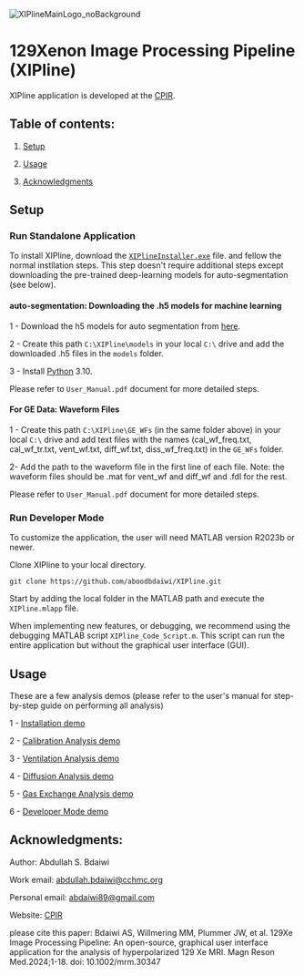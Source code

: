 ![XIPlineMainLogo_noBackground](https://github.com/aboodbdaiwi/HP129Xe_Analysis_App/assets/36932337/ee751c64-065b-4d8c-94b3-5edc89e14ac1)

# 129Xenon Image Processing Pipeline (XIPline)

XIPline application is developed at the [CPIR](https://www.cincinnatichildrens.org/research/divisions/c/cpir). 

## Table of contents:

1. [Setup](#setup)

2. [Usage](#Usage)

3. [Acknowledgments](#acknowledgements)


## Setup
### Run Standalone Application
To install XIPline, download the [`XIPlineInstaller.exe`](https://zenodo.org/records/13975562?token=eyJhbGciOiJIUzUxMiJ9.eyJpZCI6ImJlNGQ2ZmFlLTQ2YjItNGExZS04YjAwLTgxZDA2ZTk3MDg4MCIsImRhdGEiOnt9LCJyYW5kb20iOiJhMTBmNzE4YzhjMWRmOTM2ZGEwMzQyNTBjYzg4NDVlMyJ9.7TGIE0yU51SVSYzlYL2Z7KWqHLd5h5QzzvnxH1V4wxgOUZYN86PHANCFi2nalYeRfvkiCajC58_5RvA3SfQ7pw) file. and fellow the normal instllation steps. This step doesn't require additional steps except downloading the pre-trained deep-learning models for auto-segmentation (see below). 

#### auto-segmentation: Downloading the .h5 models for machine learning
1 - Download the h5 models for auto segmentation from [here](https://zenodo.org/records/13975562?token=eyJhbGciOiJIUzUxMiJ9.eyJpZCI6ImJlNGQ2ZmFlLTQ2YjItNGExZS04YjAwLTgxZDA2ZTk3MDg4MCIsImRhdGEiOnt9LCJyYW5kb20iOiJhMTBmNzE4YzhjMWRmOTM2ZGEwMzQyNTBjYzg4NDVlMyJ9.7TGIE0yU51SVSYzlYL2Z7KWqHLd5h5QzzvnxH1V4wxgOUZYN86PHANCFi2nalYeRfvkiCajC58_5RvA3SfQ7pw).

2 - Create this path `C:\XIPline\models` in your local `C:\` drive and add the downloaded .h5 files in the `models` folder. 

3 - Install [Python](https://www.python.org/downloads/) 3.10. 

Please refer to `User_Manual.pdf` document for more detailed steps. 

#### For GE Data: Waveform Files
1 - Create this path `C:\XIPline\GE_WFs` (in the same folder above) in your local `C:\` drive and add text files with the names (cal_wf_freq.txt, cal_wf_tr.txt, vent_wf.txt, diff_wf.txt, diss_wf_freq.txt) in the `GE_WFs` folder. 

2- Add the path to the waveform file in the first line of each file. Note: the waveform files should be .mat for vent_wf and diff_wf and .fdl for the rest. 

Please refer to `User_Manual.pdf` document for more detailed steps. 

### Run Developer Mode 

To customize the application, the user will need MATLAB version R2023b or newer. 

Clone XIPline to your local directory.

```
git clone https://github.com/aboodbdaiwi/XIPline.git
```

Start by adding the local folder in the MATLAB path and execute the `XIPline.mlapp` file. 

When implementing new features, or debugging, we recommend using the debugging MATLAB script `XIPline_Code_Script.m`. This script can run the entire application but without the graphical user interface (GUI). 

## Usage
These are a few analysis demos (please refer to the user's manual for step-by-step guide on performing all analysis)

1 - [Installation demo](https://www.youtube.com/watch?v=mWbWL6vIEUc&t=8s&ab_channel=AbdullahBdaiwi)

2 - [Calibration Analysis demo](https://www.youtube.com/watch?v=x1zQrBrFOZ8&ab_channel=AbdullahBdaiwi)

3 - [Ventilation Analysis demo](https://www.youtube.com/watch?v=qLTG6Hiz-q4&ab_channel=AbdullahBdaiwi)

4 - [Diffusion Analysis demo](https://www.youtube.com/watch?v=kItn_P4dDyw&ab_channel=AbdullahBdaiwi)

5 - [Gas Exchange Analysis demo](https://www.youtube.com/watch?v=_aerEFhWbm0&ab_channel=AbdullahBdaiwi)

6 - [Developer Mode demo](https://www.youtube.com/watch?v=fEjruhWYejA&t=494s&ab_channel=AbdullahBdaiwi)

## Acknowledgments:
Author: Abdullah S. Bdaiwi

Work email: abdullah.bdaiwi@cchmc.org

Personal email: abdaiwi89@gmail.com

Website: [CPIR](https://www.cincinnatichildrens.org/research/divisions/c/cpir)

please cite this paper: Bdaiwi AS, Willmering MM, Plummer JW, et al. 129Xe Image Processing Pipeline: An open-source, graphical user interface application for the analysis of hyperpolarized 129 Xe MRI. Magn Reson Med.2024;1-18. doi: 10.1002/mrm.30347

